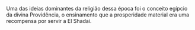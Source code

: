﻿Uma das ideias dominantes da religião dessa época foi o conceito egípcio da divina Providência, o ensinamento que a prosperidade material era uma recompensa por servir a El Shadai.